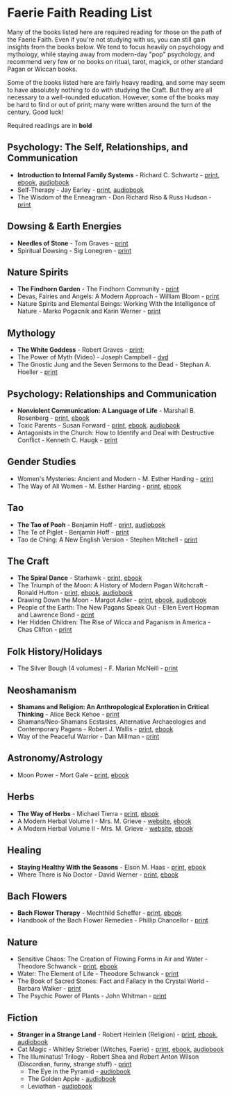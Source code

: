 # Faerie Faith Reading List

Many of the books listed here are required reading for those on the path of the Faerie Faith. Even if you're not studying with us, you can still gain insights from the books below. We tend to focus heavily on psychology and mythology, while staying away from modern-day "pop" psychology, and recommend very few or no books on ritual, tarot, magick, or other standard Pagan or Wiccan books. 

Some of the books listed here are fairly heavy reading, and some may seem to have absolutely nothing to do with studying the Craft. But they are all necessary to a well-rounded education. However, some of the books may be hard to find or out of print; many were written around the turn of the century. Good luck!

Required readings are in **bold**

## Psychology: The Self, Relationships, and Communication
* **Introduction to Internal Family Systems** -  Richard C. Schwartz - [print](https://www.worldcat.org/title/1311568585), [ebook](https://www.overdrive.com/media/9612884/introduction-to-internal-family-systems), [audiobook](https://www.audible.com/pd/Introduction-to-Internal-Family-Systems-Audiobook/B0BVJVGH55)
* Self-Therapy -  Jay Earley - [print](https://www.worldcat.org/title/1333619520), [audiobook](https://www.audible.com/pd/Self-Therapy-2nd-Edition-Audiobook/B010G0PABM)
* The Wisdom of the Enneagram - Don Richard Riso & Russ Hudson - [print](https://www.worldcat.org/title/40267484)

## Dowsing & Earth Energies
* **Needles of Stone** - Tom Graves - [print](https://www.worldcat.org/title/5616588)
* Spiritual Dowsing - Sig Lonegren - [print](https://www.worldcat.org/title/72098587)

## Nature Spirits
* **The Findhorn Garden** - The Findhorn Community - [print](https://www.worldcat.org/title/4827428)
* Devas, Fairies and Angels: A Modern Approach - William Bloom - [print](https://www.worldcat.org/title/928610240)
* Nature Spirits and Elemental Beings: Working With the Intelligence of Nature - Marko Pogacnik and Karin Werner - [print](https://www.worldcat.org/title/536262878)

## Mythology
* **The White Goddess** - Robert Graves - [print](https://www.worldcat.org/title/41640991); 
* The Power of Myth (Video) - Joseph Campbell - [dvd](https://www.worldcat.org/title/826333826)
* The Gnostic Jung and the Seven Sermons to the Dead - Stephan A. Hoeller - [print](https://www.worldcat.org/title/8865487)

## Psychology: Relationships and Communication
* **Nonviolent Communication: A Language of Life** - Marshall B. Rosenberg - [print](https://www.worldcat.org/title/906936579), [ebook](https://www.overdrive.com/media/460973/nonviolent-communication-a-language-of-life)
* Toxic Parents - Susan Forward - [print](https://www.worldcat.org/title/48891918), [ebook](https://www.overdrive.com/media/299898/toxic-parents), [audiobook](https://www.worldcat.org/title/753711264)
* Antagonists in the Church: How to Identify and Deal with Destructive Conflict - Kenneth C. Haugk - [print](https://www.worldcat.org/title/17733002)

## Gender Studies
* Women's Mysteries: Ancient and Modern - M. Esther Harding - [print](https://www.worldcat.org/title/20635325)
* The Way of All Women - M. Esther Harding - [print](https://www.worldcat.org/title/20634839), [ebook](https://www.overdrive.com/media/3015295/the-way-of-all-women)

## Tao
* **The Tao of Pooh** - Benjamin Hoff - [print](https://www.worldcat.org/title/9154058), [audiobook](https://www.overdrive.com/media/2101704/the-tao-of-pooh)
* The Te of Piglet - Benjamin Hoff - [print](https://www.worldcat.org/title/29289624)
* Tao de Ching: A New English Version - Stephen Mitchell - [print](https://www.worldcat.org/title/1240343111)

## The Craft
* **The Spiral Dance** - Starhawk - [print](https://www.worldcat.org/title/1237159894), [ebook](https://www.overdrive.com/media/635638/the-spiral-dance)
* The Triumph of the Moon: A History of Modern Pagan Witchcraft - Ronald Hutton - [print](https://www.worldcat.org/title/1141201168), [ebook](https://www.overdrive.com/media/5037962/the-triumph-of-the-moon), [audiobook](https://www.overdrive.com/media/5371183/the-triumph-of-the-moon)
* Drawing Down the Moon - Margot Adler - [print](https://www.worldcat.org/title/65341257), [ebook](https://www.overdrive.com/media/616258/drawing-down-the-moon), [audiobook](https://www.audible.com/pd/Drawing-Down-the-Moon-Audiobook/B078KDY9W4)
* People of the Earth: The New Pagans Speak Out - Ellen Evert Hopman and Lawrence Bond - [print](https://www.worldcat.org/title/33133117)
* Her Hidden Children: The Rise of Wicca and Paganism in America - Chas Clifton - [print](https://www.worldcat.org/title/62766062)

## Folk History/Holidays
* The Silver Bough (4 volumes) - F. Marian McNeill - [print](https://www.worldcat.org/title/2509719)

## Neoshamanism
* **Shamans and Religion: An Anthropological Exploration in Critical Thinking** - Alice Beck Kehoe - [print](https://www.worldcat.org/title/45740036)
* Shamans/Neo-Shamans Ecstasies, Alternative Archaeologies and Contemporary Pagans - Robert J. Wallis - [print](https://www.worldcat.org/title/50333885), [ebook](https://www.worldcat.org/title/437080264)
* Way of the Peaceful Warrior - Dan Millman - [print](https://www.worldcat.org/title/60662177)

## Astronomy/Astrology
* Moon Power - Mort Gale - [print](https://www.worldcat.org/title/6568569), [ebook](https://www.worldcat.org/title/1036784632)

## Herbs
* **The Way of Herbs** - Michael Tierra - [print](https://www.worldcat.org/title/39609293), [ebook](https://www.overdrive.com/media/305453/the-way-of-herbs)
* A Modern Herbal Volume I - Mrs. M. Grieve - [website](https://www.botanical.com/botanical/mgmh/mgmh.html), [ebook](https://www.worldcat.org/title/969064897)
* A Modern Herbal Volume II - Mrs. M. Grieve - [website](https://www.botanical.com/botanical/mgmh/mgmh.html), [ebook](https://www.worldcat.org/title/1041836603)

## Healing
* **Staying Healthy With the Seasons** - Elson M. Haas - [print](https://www.worldcat.org/title/52199312), [ebook](https://www.overdrive.com/media/986733/staying-healthy-with-the-seasons)
* Where There is No Doctor - David Werner - [print](https://www.worldcat.org/title/1375242313), [ebook](https://www.overdrive.com/media/9030287/where-there-is-no-doctor)

## Bach Flowers
* **Bach Flower Therapy** - Mechthild Scheffer - [print](https://www.worldcat.org/title/652042295), [ebook](https://www.worldcat.org/title/1330348318)
* Handbook of the Bach Flower Remedies - Phillip Chancellor - [print](https://www.worldcat.org/title/509055)

## Nature
* Sensitive Chaos: The Creation of Flowing Forms in Air and Water - Theodore Schwanck - [print](https://www.worldcat.org/title/1023364520), [ebook](https://www.overdrive.com/media/1317252/sensitive-chaos)
* Water: The Element of Life - Theodore Schwanck - [print](https://www.worldcat.org/title/20013973)
* The Book of Sacred Stones: Fact and Fallacy in the Crystal World - Barbara Walker - [print](https://www.worldcat.org/title/19322203)
* The Psychic Power of Plants - John Whitman - [print](https://www.worldcat.org/title/1195677)

## Fiction
* **Stranger in a Strange Land** - Robert Heinlein (Religion) - [print](https://www.worldcat.org/title/191215188), [ebook](https://www.overdrive.com/media/204239/stranger-in-a-strange-land), [audiobook](https://www.overdrive.com/media/250418/stranger-in-a-strange-land)
* Cat Magic - Whitley Strieber (Witches, Faerie) - [print](https://www.worldcat.org/title/14339341), [ebook](https://www.overdrive.com/media/3985766/cat-magic), [audiobook](https://www.audible.com/pd/Cat-Magic-Audiobook/B00YNJ0RN4)
* The Illuminatus! Trilogy - Robert Shea and Robert Anton Wilson (Discordian, funny, strange stuff) - [print](https://www.worldcat.org/title/39505921)
    * The Eye in the Pyramid - [audiobook](https://www.audible.com/pd/Illuminatus-Part-I-Audiobook/B002VA3OGO)
    * The Golden Apple - [audiobook](https://www.audible.com/pd/Illuminatus-Part-II-Audiobook/B002V1A7OA)
    * Leviathan - [audiobook](https://www.audible.com/pd/Illuminatus-Part-III-Audiobook/B002UZN3UC)
